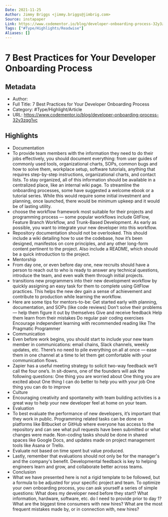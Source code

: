 ```yaml
---
Date: 2021-11-25
Author: Jimmy Briggs <jimmy.briggs@jimbrig.com>
Source: instapaper
Link: https://www.codementor.io/blog/developer-onboarding-process-32y3zqg1vc
Tags: ["#Type/Highlights/Readwise"]
Aliases: []
---
```

# 7 Best Practices for Your Developer Onboarding Process

## Metadata
- Author: 
- Full Title: 7 Best Practices for Your Developer Onboarding Process
- Category: #Type/Highlight/Article
- URL: https://www.codementor.io/blog/developer-onboarding-process-32y3zqg1vc

## Highlights
- Documentation
- To provide team members with the information they need to do their jobs effectively, you should document everything: from user guides of commonly used tools, organizational charts, SOPs, common bugs and how to solve them, workplace setup, software tutorials, anything that requires step-by-step instructions, organizational charts, and contact lists. To stay organized, all of this information should be available in a centralized place, like an internal wiki page. To streamline the onboarding processes, some have suggested a welcome ebook or a tutorial series. While this would require some initial investment and planning, once launched, there would be minimum upkeep and it would be of lasting utility.
- choose the workflow framework most suitable for their projects and programming process — some popular workflows include GitFlow, Feature Branch Workflow, and Trunk-Based Development. As early as possible, you want to integrate your new developer into this workflow.
- Repository documentation should not be overlooked. This should include a wiki detailing how to use the codebase, how it’s been designed, manifestos on core principles, and any other long-form content pertinent to the project. Also include a README, which should be a quick introduction to the project.
- Mentorship
- From day one, or even before day one, new recruits should have a person to reach out to who is ready to answer any technical questions, introduce the team, and even walk them through initial projects.
- transitions new programmers into their new development workflow by quickly assigning an easy task for them to complete using GitFlow practices. This helps the new dev gain a sense of achievement and contribute to production while learning the workflow.
- Here are some tips for mentors-to-be:
  Get started early with planning, documentation, and SOPs (like code reviews)
  Don’t solve their problems — help them figure it out by themselves
  Give and receive feedback
  Help them learn from their mistakes
  Do regular pair coding exercises
  Encourage independent learning with recommended reading like The Pragmatic Programmer
- Communication
- Even before work begins, you should start to include your new team member in communications: email chains, Slack channels, weekly updates, etc. There’s no need to pile everything on all at once — ease them in one channel at a time to let them get comfortable with your communication flows.
- Zapier has a useful meeting strategy to solicit two-way feedback we’ll call the four one’s. In sit-downs, one of the founders will ask the following questions:
  One thing you are worried about
  One thing you are excited about
  One thing I can do better to help you with your job
  One thing you can do to improve
- Culture
- Encouraging creativity and spontaneity with team building activities is a great way to help your new developer feel at home on your team.
- Evaluation
- To best evaluate the performance of new developers, it’s important that they work in public. Programming related tasks can be done on platforms like Bitbucket or GitHub where everyone has access to the repository and can see what pull requests have been submitted or what changes were made. Non-coding tasks should be done in shared spaces like Google Docs, and updates made on project management tools like Asana or Trello.
- Evaluate not based on time spent but value produced.
- Lastly, remember that evaluations should not only be for the manager's and the company's benefit. Developmental feedback is key to helping engineers learn and grow, and collaborate better across teams.
- Conclusion
- What we have presented here is not a rigid template to be followed, but a formula to be adjusted for your specific project and team. To optimize your own onboarding process, you can ask yourself a series of simple questions:
  What does my developer need before they start?
  What information, hardware, software, etc. do I need to provide prior to day 1?
  What are the biggest time consumers with new hires?
  What are the most frequent mistakes made by, or in connection with, new hires?
